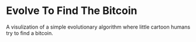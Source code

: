 # Evolve To Find The Bitcoin
 A visulization of a simple evolutionary algorithm where little cartoon humans try to find a bitcoin.
